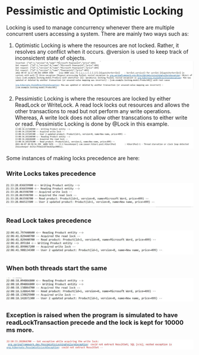 # Pessimistic and Optimistic Locking

Locking is used to manage concurrency whenever there are multiple concurrent users accessing a system. There are mainly two ways such as:
1. Optimistic Locking is where the resources are not locked. Rather, it resolves any conflict when it occurs. @version is used to keep track of inconsictent state of objects. 
![](https://github.com/FathimaShafana/SAD/blob/main/Locking/LockingSnaps/Optim.JPG?raw=true)

2. Pessimistic Locking is where the resources are locked by either ReadLock or WriteLock. A read lock locks out resources and allows the other transactions to read but not perform any write
operations. Whereas, A write lock does not allow other transcations to either write or read. Pessimistic Locking is done by @Lock in this example.
![](https://github.com/FathimaShafana/SAD/blob/main/Locking/LockingSnaps/PL2.JPG?raw=true)

Some instances of making locks precedence are here:
### Write Locks takes precedence
![](https://github.com/FathimaShafana/SAD/blob/main/Locking/LockingSnaps/PL1.JPG?raw=true)

### Read Lock takes precedence
![](https://github.com/FathimaShafana/SAD/blob/main/Locking/LockingSnaps/ReadLock.JPG?raw=true)

### When both threads start the same
![](https://github.com/FathimaShafana/SAD/blob/main/Locking/LockingSnaps/ThreadSamet.JPG?raw=true)

### Exception is raised when the program is simulated to have readLockTransaction precede and the lock is kept for 10000 ms more.
![](https://github.com/FathimaShafana/SAD/blob/main/Locking/LockingSnaps/Exception.JPG?raw=true)
